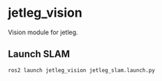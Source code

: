 # jetleg_vision

Vision module for jetleg.

## Launch SLAM
`ros2 launch jetleg_vision jetleg_slam.launch.py`
